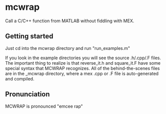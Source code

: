 # mcwrap

Call a C/C++ function from MATLAB without fiddling with MEX.

## Getting started

Just cd into the mcwrap directory and run "run_examples.m"

If you look in the example directories you will see the source .h/.cpp/.F files. The important thing to realize is that reverse_it.h and square_it.F have some special syntax that MCWRAP recognizes. All of the behind-the-scenes files are in the _mcwrap directory, where a mex .cpp or .F file is auto-generated and compiled.

## Pronunciation

MCWRAP is pronounced "emcee rap"